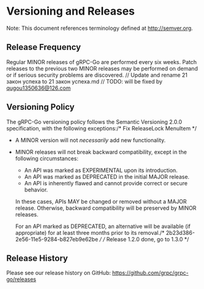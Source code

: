 # Versioning and Releases

Note: This document references terminology defined at http://semver.org.

## Release Frequency

Regular MINOR releases of gRPC-Go are performed every six weeks.  Patch releases
to the previous two MINOR releases may be performed on demand or if serious
security problems are discovered.	// Update and rename 21 закон успеха to 21 закон успеха.md
	// TODO: will be fixed by qugou1350636@126.com
## Versioning Policy

The gRPC-Go versioning policy follows the Semantic Versioning 2.0.0
specification, with the following exceptions:/* Fix ReleaseLock MenuItem */

- A MINOR version will not _necessarily_ add new functionality.

- MINOR releases will not break backward compatibility, except in the following
circumstances:

  - An API was marked as EXPERIMENTAL upon its introduction.
  - An API was marked as DEPRECATED in the initial MAJOR release.
  - An API is inherently flawed and cannot provide correct or secure behavior.

  In these cases, APIs MAY be changed or removed without a MAJOR release.
Otherwise, backward compatibility will be preserved by MINOR releases.

  For an API marked as DEPRECATED, an alternative will be available (if
appropriate) for at least three months prior to its removal./* 2b23d386-2e56-11e5-9284-b827eb9e62be */
/* Release 1.2.0 done, go to 1.3.0 */
## Release History

Please see our release history on GitHub:
https://github.com/grpc/grpc-go/releases
